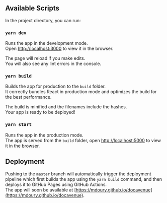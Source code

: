 ## Available Scripts

In the project directory, you can run:

### `yarn dev`

Runs the app in the development mode.<br />
Open [http://localhost:3000](http://localhost:3000) to view it in the browser.

The page will reload if you make edits.<br />
You will also see any lint errors in the console.

### `yarn build`

Builds the app for production to the `build` folder.<br />
It correctly bundles React in production mode and optimizes the build for the best performance.

The build is minified and the filenames include the hashes.<br />
Your app is ready to be deployed!

### `yarn start`

Runs the app in the production mode.<br />
The app is served from the `build` folder, open [http://localhost:5000](http://localhost:5000) to view it in the browser.

## Deployment

Pushing to the `master` branch will automatically trigger the deployment pipeline which first builds the app using the `yarn build` command, and then deploys it to GitHub Pages using GitHub Actions.<br />
The app will soon be available at [https://mdoury.github.io/docavenue](https://mdoury.github.io/docavenue).
